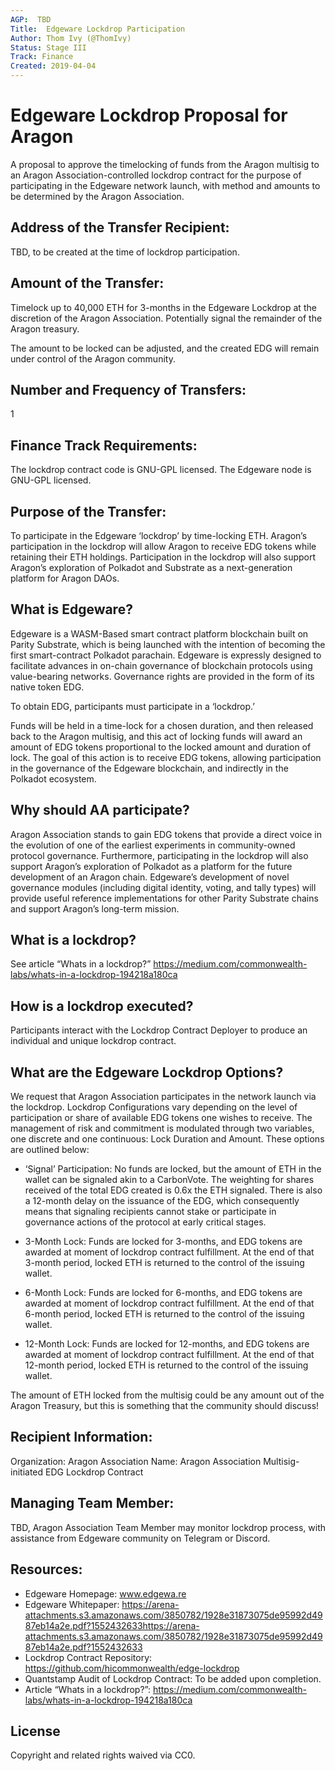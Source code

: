 ```yaml
---
AGP:  TBD
Title:  Edgeware Lockdrop Participation
Author: Thom Ivy (@ThomIvy)
Status: Stage III
Track: Finance
Created: 2019-04-04
---
```


# Edgeware Lockdrop Proposal for Aragon
A proposal to approve the timelocking of funds from the Aragon multisig to an Aragon Association-controlled lockdrop contract for the purpose of participating in the Edgeware network launch, with method and amounts to be determined by the Aragon Association.

## Address of the Transfer Recipient:
TBD, to be created at the time of lockdrop participation.

## Amount of the Transfer: 
Timelock up to 40,000 ETH for 3-months in the Edgeware Lockdrop at the discretion of the Aragon Association.
Potentially signal the remainder of the Aragon treasury.

The amount to be locked can be adjusted, and the created EDG will remain under control of the Aragon community.

## Number and Frequency of Transfers:
1

## Finance Track Requirements:
The lockdrop contract code is GNU-GPL licensed. The Edgeware node is GNU-GPL licensed.

## Purpose of the Transfer:
To participate in the Edgeware ‘lockdrop’ by time-locking ETH. Aragon’s participation in the lockdrop will allow Aragon to receive EDG tokens while retaining their ETH holdings. Participation in the lockdrop will also support Aragon’s exploration of Polkadot and Substrate as a next-generation platform for Aragon DAOs.

## What is Edgeware? 
Edgeware is a WASM-Based smart contract platform blockchain built on Parity Substrate, which is being launched with the intention of becoming the first smart-contract Polkadot parachain. Edgeware is expressly designed to facilitate advances in on-chain governance of blockchain protocols using value-bearing networks. Governance rights are provided in the form of its native token EDG.

To obtain EDG, participants must participate in a ‘lockdrop.’

Funds will be held in a time-lock for a chosen duration, and then released back to the Aragon multisig, and this act of locking funds will award an amount of EDG tokens proportional to the locked amount and duration of lock.  The goal of this action is to receive EDG tokens, allowing participation in the governance of the Edgeware blockchain, and indirectly in the Polkadot ecosystem.

## Why should AA participate?
Aragon Association stands to gain EDG tokens that provide a direct voice in the evolution of one of the earliest experiments in community-owned protocol governance. Furthermore, participating in the lockdrop will also support Aragon’s exploration of Polkadot as a platform for the future development of an Aragon chain. Edgeware’s development of novel governance modules (including digital identity, voting, and tally types) will provide useful reference implementations for other Parity Substrate chains and support Aragon’s long-term mission. 

## What is a lockdrop?
See article “Whats in a lockdrop?” https://medium.com/commonwealth-labs/whats-in-a-lockdrop-194218a180ca 

## How is a lockdrop executed?
Participants interact with the  Lockdrop Contract Deployer to produce an individual and unique lockdrop contract.


## What are the Edgeware Lockdrop Options?

We request that Aragon Association participates in the network launch via the lockdrop. Lockdrop Configurations vary depending on the level of participation or share of available EDG tokens one wishes to receive. The management of risk and commitment is modulated through two variables, one discrete and one continuous: Lock Duration and Amount. These options are outlined below:

- ‘Signal’ Participation: No funds are locked, but the amount of ETH in the wallet can be signaled akin to a CarbonVote. The weighting for shares received of the total EDG created is 0.6x the ETH signaled. There is also a 12-month delay on the issuance of the EDG, which consequently means that signaling recipients cannot stake or participate in governance actions of the protocol at early critical stages.

- 3-Month Lock: Funds are locked for 3-months, and EDG tokens are awarded at moment of lockdrop contract fulfillment. At the end of that 3-month period, locked ETH is returned to the control of the issuing wallet. 

- 6-Month Lock: Funds are locked for 6-months, and EDG tokens are awarded at moment of lockdrop contract fulfillment. At the end of that 6-month period, locked ETH is returned to the control of the issuing wallet. 

- 12-Month Lock: Funds are locked for 12-months, and EDG tokens are awarded at moment of lockdrop contract fulfillment. At the end of that 12-month period, locked ETH is returned to the control of the issuing wallet. 

The amount of ETH locked from the multisig could be any amount out of the Aragon Treasury, but this is something that the community should discuss!

## Recipient Information: 
Organization: Aragon Association
Name: Aragon Association Multisig-initiated EDG Lockdrop Contract

## Managing Team Member: 
TBD, Aragon Association Team Member may monitor lockdrop process, with assistance from Edgeware community on Telegram or Discord. 

## Resources:
- Edgeware Homepage: www.edgewa.re 
- Edgeware Whitepaper: https://arena-attachments.s3.amazonaws.com/3850782/1928e31873075de95992d4987eb14a2e.pdf?1552432633https://arena-attachments.s3.amazonaws.com/3850782/1928e31873075de95992d4987eb14a2e.pdf?1552432633 
- Lockdrop Contract Repository:  https://github.com/hicommonwealth/edge-lockdrop
- Quantstamp Audit of Lockdrop Contract:  To be added upon completion.
- Article “Whats in a lockdrop?”: https://medium.com/commonwealth-labs/whats-in-a-lockdrop-194218a180ca


## License
Copyright and related rights waived via CC0.


